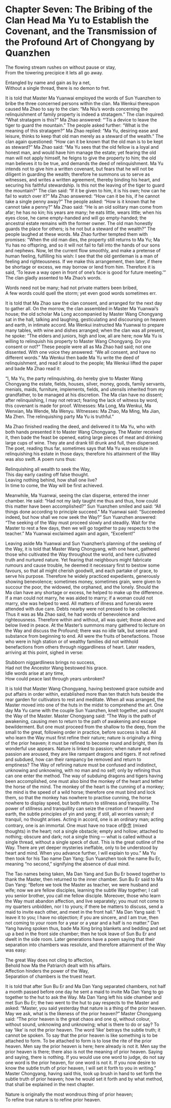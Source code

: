# Chapter Seven: The Bribing of the Clan Head Ma Yu to Establish the Covenant, and the Transmission of the Profound Art of Chongyang by Quanzhen

The flowing stream rushes on without pause or stay,  
From the towering precipice it lets all go away.  

Entangled by name and gain as by a net,  
Without a single thread, there is no demon to fret.  

It is told that Master Ma Yuanwai employed the words of Sun Yuanzhen to bribe the three concerned persons within the clan. Ma Wenkui thereupon caused Ma Zhao to say to the clan: “Ma Niu’s words concerning the relinquishment of family property is indeed a stratagem.” The clan inquired: “What stratagem is this?” Ma Zhao answered: “’Tis a device to leave the tiger to guard the mountain.” The people asked further: “What is the meaning of this stratagem?” Ma Zhao replied: “Ma Yu, desiring ease and leisure, thinks to keep that old man merely as a steward of the wealth.” The clan again questioned: “How can it be known that the old man is to be kept as steward?” Ma Zhao said: “Ma Yu sees that the old fellow is a loyal and honest man, and would have him manage the estate; yet fearing the old man will not apply himself, he feigns to give the property to him; the old man believes it to be true, and demands the deed of relinquishment. Ma Yu intends not to give him a written covenant, but fears that he will not be diligent in guarding the wealth; therefore he summons us to serve as witnesses, and writes a written agreement, thereby binding his heart, and securing his faithful stewardship. Is this not the leaving of the tiger to guard the mountain?” The clan said: “If it be given to him, it is his own; how can he fail to watch over it?” Ma Zhao answered: “How can it be his, if he cannot take a single penny away?” The people asked: “How is it known that he cannot take a penny?” Ma Zhao said: “He is an old solitary man come from afar; he has no kin; his years are many; he eats little, wears little; when his eyes close, he came empty-handed and will go empty-handed; the ancestral estate remains with the former owner. The old man honestly guards the place for others; is he not but a steward of the wealth?” The people laughed at these words. Ma Zhao further tempted them with promises: “When the old man dies, the property still returns to Ma Yu; Ma Yu has no offspring, and so it will not fail to fall into the hands of our sons and nephews. Now, let the current flow smoothly, and make a pretense of human feeling, fulfilling his wish: I see that the old gentleman is a man of feeling and righteousness. If we make this arrangement, then later, if there be shortage or excess, we may borrow or lend from him. Therefore it is said, ‘To leave a way open in front of one’s face is good for future meeting.’” The clan gladly assented to Ma Zhao’s words.  

Words need not be many; had not private matters been bribed,  
A few words could quell the storm; yet even good words sometimes err.  

It is told that Ma Zhao saw the clan consent, and arranged for the next day to gather all. On the morrow, the clan assembled in Master Ma Yuanwai’s house; the old scholar Ma Long accompanied by Master Wang Chongyang sat in the hall, talking and laughing, gesticulating and discoursing on heaven and earth, in intimate accord. Ma Wenkui instructed Ma Yuanwai to prepare many tables, with wine and dishes arranged; when the clan was all present, he spoke: “The elders and juniors, high and low, all are here; now Ma Yu is willing to relinquish his property to Master Wang Chongyang. Do you consent or not?” These people were all as Ma Zhao had said; not one dissented. With one voice they answered: “We all consent, and have no different words.” Ma Wenkui then bade Ma Yu write the deed of relinquishment, and read it aloud to the people; Ma Wenkui lifted the paper and bade Ma Zhao read it:  

“I, Ma Yu, the party relinquishing, do hereby give to Master Wang Chongyang the estate, fields, houses, silver, money, goods, family servants, menials, maids, furniture, implements, fields, and utensils inherited from my grandfather, to be managed at his discretion. The Ma clan have no dissent; after relinquishing, I may not retract; fearing the lack of witness by word, this covenant is made for proof. Witnesses: Ma Long, Ma Wenkui, Ma Wenxian, Ma Wende, Ma Wenyu. Witnesses: Ma Zhao, Ma Ming, Ma Jian, Ma Zhen. The relinquishing party Ma Yu is truthful.”  

Ma Zhao finished reading the deed, and delivered it to Ma Yu, who with both hands presented it to Master Wang Chongyang. The Master received it, then bade the feast be opened, eating large pieces of meat and drinking large cups of wine. They ate and drank till drunk and full, then dispersed. The poet, reading thus far, sometimes says that Ma Yu was resolute in relinquishing his estate in those days; therefore his attainment of the Way was also swift. A poem runs thus:  

Relinquishing all wealth to seek the Way,  
This day early casting off false thought.  
Leaving nothing behind, how shall one live?  
In time to come, the Way will be first achieved.  

Meanwhile, Ma Yuanwai, seeing the clan disperse, entered the inner chamber. He said: “Had not my lady taught me thus and thus, how could this matter have been accomplished?” Sun Yuanzhen smiled and said: “All things done according to principle succeed.” Ma Yuanwai said: “Succeeded indeed, but how shall we now seek the Way?” Sun Yuanzhen answered: “The seeking of the Way must proceed slowly and steadily. Wait for the Master to rest a few days, then we will go together to pay respects to the teacher.” Ma Yuanwai exclaimed again and again, “Excellent!”  

Leaving aside Ma Yuanwai and Sun Yuanzhen’s planning of the seeking of the Way, it is told that Master Wang Chongyang, with one heart, gathered those who cultivated the Way throughout the world, and here cultivated truth and nurtured nature. Yet fearing that neighbours might fabricate rumours and cause trouble, he deemed it necessary first to bestow some favours, so that all might cherish goodwill, and each partake of grace, to serve his purpose. Therefore he widely practiced expedients, generously showing benevolence; sometimes money, sometimes grain, were given to succour the poor, the widowed, the orphaned, and the lonely. Should the Ma clan have any shortage or excess, he helped to make up the difference. If a man could not marry, he was aided to marry; if a woman could not marry, she was helped to wed. All matters of illness and funerals were attended with due care. Debts nearby were not pressed to be collected. Thus it was as Ma Zhao said, he had words of benevolence and righteousness. Therefore within and without, all was quiet; those above and below lived in peace. At the Master’s summons many gathered to lecture on the Way and discuss the Profound; there was no idle talk, but sense and substance from beginning to end. All were the fruits of benefactions. Those who were in high station or of wealthy families did not withhold benefactions from others through niggardliness of heart. Later readers, arriving at this point, sighed in verse:  

Stubborn niggardliness brings no success,  
Had not the Ancestor Wang bestowed his grace.  
Idle words arise at any time,  
How could peace last through years unbroken?  

It is told that Master Wang Chongyang, having bestowed grace outside and put affairs in order within, established more than ten thatch huts beside the rear garden for cultivators to rest and meditate. When all was arranged, the Master moved into one of the huts in the midst to comprehend the art. One day Ma Yu came with the couple Sun Yuanzhen, knelt together, and sought the Way of the Master. Master Chongyang said: “The Way is the path of awakening, causing men to return to the path of awakening and escape bewilderment. But one must proceed from the shallow to the deep, from the small to the great, following order in practice, before success is had. All who learn the Way must first refine their nature; nature is originally a thing of the prior heaven; it must be refined to become round and bright, then its wonderful use appears. Nature is linked to passion; when nature and passion are aroused, they are like rampant dragons and tigers. If not refined and subdued, how can their rampancy be removed and return to emptiness? The Way of refining nature must be confused and indistinct, unknowing and unknowing, with no man and no self; only by refining thus can one enter the method. The way of subduing dragons and tigers having been accomplished, one must also bind the monkey of the heart and tether the horse of the mind. The monkey of the heart is the cunning of a monkey; the mind is the speed of a wild horse; therefore one must bind and lock them, so that the monkey has nowhere to practise cunning, the horse nowhere to display speed, but both return to stillness and tranquility. The power of stillness and tranquillity can seize the creation of heaven and earth, the subtle principles of yin and yang; if still, all worries vanish; if tranquil, no thought arises. Acting in accord, one is an ordinary man; acting contrary, one is an immortal. One must have no trace of杂念 (mixed thoughts) in the heart; not a single obstacle; empty and hollow; attached to nothing; obscure and dark; not a single thing — what is called without a single thread, without a single speck of dust. This is the great outline of the Way. There are yet deeper mysteries ineffable, only to be understood by heart and mind. When you advance further, I will explain to you.” Ma Yu then took for his Tao name Dan Yang; Sun Yuanzhen took the name Bu Er, meaning “no second,” signifying the absence of dual mind.  

The Tao names being taken, Ma Dan Yang and Sun Bu Er bowed together to thank the Master, then returned to the inner chamber. Sun Bu Er said to Ma Dan Yang: “Before we took the Master as teacher, we were husband and wife; now we are fellow disciples, learning the subtle Way together; I call you senior brother, you call me fellow disciple. Moreover, those who learn the Way must abandon affection, and live separately; you must not come to my quarters unbidden, nor I to yours; if there be matters to discuss, send a maid to invite each other, and meet in the front hall.” Ma Dan Yang said: “I leave it to you; I have no objection; if you are sincere, and I am true, then not coming to your room for a year or a year and a half is no matter.” Dan Yang having spoken thus, bade Ma Xing bring blankets and bedding and set up a bed in the front side chamber; then he took leave of Sun Bu Er and dwelt in the side room. Later generations have a poem saying that their separation into chambers was resolute, and therefore attainment of the Way was easy:  

The great Way does not cling to affection,  
Behold how Ma the Patriarch dealt with his affairs.  
Affection hinders the power of the Way,  
Separation of chambers is the truest heart.  

It is told that after Sun Bu Er and Ma Dan Yang separated chambers, not half a month passed before one day he sent a maid to invite Ma Dan Yang to go together to the hut to ask the Way. Ma Dan Yang left his side chamber and met Sun Bu Er; the two went to the hut to pay respects to the Master and asked: “Master, you said yesterday that nature is a thing of the prior heaven. May we ask, what is the likeness of the prior heaven?” Master Chongyang said: “The prior heaven is the great chaos and one qi, without colour, without sound, unknowing and unknowing; what is there to do or say? To say ‘like’ is not the prior heaven. The word ‘like’ betrays the subtle truth; it cannot be spoken. To say that the prior heaven is like something is to be attached to form. To be attached to form is to lose the rite of the prior heaven. Men say the prior heaven is here; here already is not it. Men say the prior heaven is there; there also is not the meaning of prior heaven. Saying and saying, there is nothing. If you would use one word to judge, do not say one word is the prior heaven, for one word is not it. If you now desire to know the subtle truth of prior heaven, I will set it forth to you in writing.” Master Chongyang, having said this, took up brush in hand to set forth the subtle truth of prior heaven; how he would set it forth and by what method, that shall be explained in the next chapter.  

Nature is originally the most wondrous thing of prior heaven;  
To refine true nature is to refine prior heaven.  
